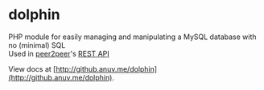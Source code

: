 # dolphin
PHP module for easily managing and manipulating a MySQL database with no (minimal) SQL  
Used in [peer2peer](https://github.com/p2p-app/p2p-about)'s [REST API](https://github.com/p2p-app/p2p-rest)  
  
View docs at [http://github.anuv.me/dolphin](http://github.anuv.me/dolphin).
